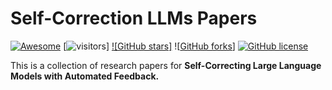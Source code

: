 # Self-Correction LLMs Papers

[![Awesome](https://awesome.re/badge.svg)](https://github.com/sindresorhus/awesome) 
[![visitors](https://visitor-badge.glitch.me/badge?page_id=teacherpeterpan/self-correction-llm-papers)] 
[![GitHub stars]](https://img.shields.io/github/stars/teacherpeterpan/self-correction-llm-papers?color=yellow) ![[GitHub forks](https://img.shields.io/github/forks/teacherpeterpan/self-correction-llm-papers?color=9cf)] 
[![GitHub license](https://img.shields.io/github/license/teacherpeterpan/self-correction-llm-papers)](https://github.com/teacherpeterpan/self-correction-llm-papers/blob/main/LICENSE)

This is a collection of research papers for **Self-Correcting Large Language Models with Automated Feedback.**


